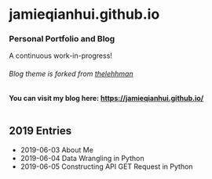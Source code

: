# jamieqianhui.github.io
### Personal Portfolio and Blog <br>

A continuous work-in-progress!<br>
###### Blog theme is forked from [thelehhman][thelehhman]<br>

#### You can visit my blog here: https://jamieqianhui.github.io/ <br><br>


## 2019 Entries
+ 2019-06-03 About Me
+ 2019-06-04 Data Wrangling in Python
+ 2019-06-05 Constructing API GET Request in Python

[thelehhman]: https://github.com/thelehhman/plainwhite-jekyll 
